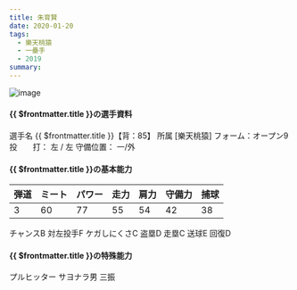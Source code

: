 ```yaml
---
title: 朱育賢
date: 2020-01-20
tags:
  - 樂天桃猿
  - 一壘手
  - 2019
summary: 
---
```

![image](https://pbs.twimg.com/media/EhaYABdUYAExttr?format=jpg&name=large)

#### {{ $frontmatter.title }}の選手資料
選手名 {{ $frontmatter.title }}【背：85】
所属 [樂天桃猿]
フォーム：オープン9
投　　打： 左 / 左
守備位置： 一/外


#### {{ $frontmatter.title }}の基本能力
| 弾道 | ミート| パワー |	走力 | 肩力 |	守備力 | 捕球 |
|-----|------|-------|-----|------|-------| ----|
| 3   | 60   |  77   |  55 |  54  |42     |38   |

チャンスB
対左投手F 
ケガしにくさC
盗塁D
走塁C
送球E
回復D
#### {{ $frontmatter.title }}の特殊能力
プルヒッター
サヨナラ男
三振
